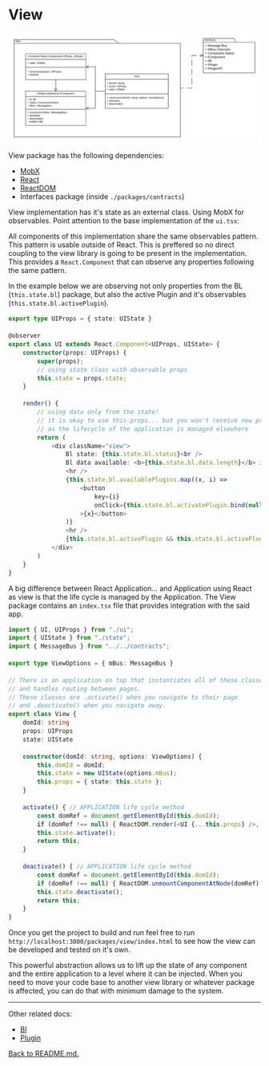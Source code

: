 # View

![Figure 2. View package](ReactPlugins-View.png "View package")

View package has the following dependencies:

- [MobX](https://www.npmjs.com/package/mobx)
- [React](https://www.npmjs.com/package/react)
- [ReactDOM](https://www.npmjs.com/package/react-dom)
- Interfaces package (inside ```./packages/contracts```)

View implementation has it's state as an external class. Using MobX for observables. Point attention to the base implementation of the ```ui.tsx```:

All components of this implementation share the same observables pattern. This pattern is usable outside of React. This is preffered so no direct coupling to the view library is going to be present in the implementation. This provides a ```React.Component``` that can observe any properties following the same pattern.

In the example below we are observing not only properties from the BL (```this.state.bl```) package, but also the active Plugin and it's observables (```this.state.bl.activePlugin```).

```typescript
export type UIProps = { state: UIState }

@observer
export class UI extends React.Component<UIProps, UIState> {
    constructor(props: UIProps) {
        super(props);
        // using state class with observable props
        this.state = props.state;
    }

    render() {
        // using data only from the state!
        // it is okay to use this.props... but you won't receive new props
        // as the lifecycle of the application is managed elsewhere
        return (
            <div className="view">
                Bl state: {this.state.bl.status}<br />
                Bl data available: <b>{this.state.bl.data.length}</b> images.
                <hr />
                {this.state.bl.availablePlugins.map((x, i) =>
                    <button
                        key={i}
                        onClick={this.state.bl.activatePlugin.bind(null, x)}
                    >{x}</button>
                )}
                <hr />
                {this.state.bl.activePlugin && this.state.bl.activePlugin.api.ui}
            </div>
        )
    }
}
```

A big difference between React Application... and Application using React as view is that the life cycle is managed by the Application. The View package contains an ```index.tsx``` file that provides integration with the said app.

```typescript
import { UI, UIProps } from "./ui";
import { UIState } from "./state";
import { MessageBus } from "../../contracts";

export type ViewOptions = { mBus: MessageBus }

// There is an application on top that instantiates all of these classes
// and handles routing between pages.
// These classes are .activate() when you navigate to their page
// and .deactivate() when you navigate away.
export class View {
    domId: string
    props: UIProps
    state: UIState

    constructor(domId: string, options: ViewOptions) {
        this.domId = domId;
        this.state = new UIState(options.mBus);
        this.props = { state: this.state };
    }

    activate() { // APPLICATION life cycle method
        const domRef = document.getElementById(this.domId);
        if (domRef !== null) { ReactDOM.render(<UI {...this.props} />, domRef); }
        this.state.activate();
        return this;
    }

    deactivate() { // APPLICATION life cycle method
        const domRef = document.getElementById(this.domId);
        if (domRef !== null) { ReactDOM.unmountComponentAtNode(domRef) }
        this.state.deactivate();
        return this;
    }
}
```

Once you get the project to build and run feel free to run ```http://localhost:3000/packages/view/index.html``` to see how the view can be developed and tested on it's own.

This powerful abstraction allows us to lift up the state of any component and the entire application to a level where it can be injected. When you need to move your code base to another view library or whatever package is affected, you can do that with minimum damage to the system.

---

Other related docs:

- [Bl](bl.md)
- [Plugin](plugin.md)

[Back to README.md.](../README.md)